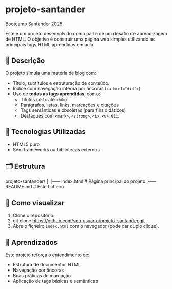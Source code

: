 # projeto-santander
Bootcamp Santander 2025 

Este é um projeto desenvolvido como parte de um desafio de aprendizagem de HTML. O objetivo é construir uma página web simples utilizando as principais tags HTML aprendidas em aula.

## 📄 Descrição

O projeto simula uma matéria de blog com:
- Título, subtítulos e estruturação de conteúdo.
- Índice com navegação interna por âncoras (`<a href="#id">`).
- Uso de **todas as tags aprendidas**, como:
  - Títulos (`<h1>` até `<h6>`)
  - Parágrafos, listas, links, marcações e citações
  - Tags semânticas e obsoletas (para fins didáticos)
  - Destaques com `<mark>`, `<strong>`, `<i>`, `<u>`, etc.

## 🧩 Tecnologias Utilizadas

- HTML5 puro
- Sem frameworks ou bibliotecas externas

## 🗂 Estrutura
projeto-santander/
│
├── index.html # Página principal do projeto
├── README.md # Este ficheiro

## 📌 Como visualizar

1. Clone o repositório:
2. git clone https://github.com/seu-usuario/projeto-santander.git
3. Abre o ficheiro `index.html` com o navegador (pode dar duplo clique).

## 🧠 Aprendizados

Este projeto reforça o entendimento de:
- Estrutura de documentos HTML
- Navegação por âncoras
- Boas práticas de marcação
- Aplicação de tags básicas e semânticas

